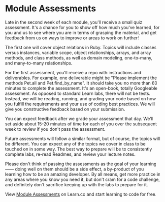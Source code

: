 # Module Assessments

Late in the second week of each module, you'll receive a small quiz assessment.
It's  a chance for you to show off how much you've learned, for you and us to
see where you are in terms of grasping the material, and get feedback from us on
ways to improve or areas to work on further!

The first one will cover object relations in Ruby. Topics will include classes
versus instances, variable scope, object relationships, arrays, and array
methods, and class methods, as well as domain modeling, one-to-many, and
many-to-many relationships.

For the first assessment, you'll receive a repo with instructions and
deliverables. For example, one deliverable might be "Please implement the
methods Pet.all and Pet.find_by_name". It should take you no more than 60
minutes to complete the assessment. It's an open-book, totally Googleable
assessment. As opposed to standard Learn labs, there will not be tests. Instead,
we will be reading, running, and grading your code based on how you fulfill the
requirements and your use of coding best practices. We will give you
constructive feedback based on your submission.

You can expect feedback after we grade your assessment that day. We'll set aside
about 15-20 minutes of time for each of you over the subsequent week to review
if you don't pass the assessment.

Future assessments will follow a similar format, but of course, the topics will
be different. You can expect any of the topics we cover in class to be touched
on in some way. The best way to prepare will be to consistently complete labs,
re-read Readmes, and review your lecture notes.

Please don't think of passing the assessments as the goal of your learning ——
doing well on them should be a side effect, a by-product of you learning how to
be an amazing developer. By all means, get more practice in any areas where you
know you need it, but don't cram for a code challenge, and definitely don't
sacrifice keeping up with the labs to prepare for it.

<p class='util--hide'>View <a href='https://learn.co/lessons/module-assessments'>Module Assessments</a> on Learn.co and start learning to code for free.</p>
